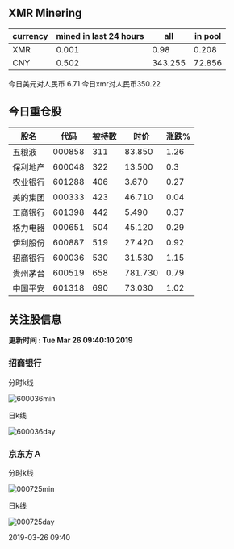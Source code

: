 ## XMR Minering

|currency|mined in last 24 hours|all|in pool|
|---|---|---|---|
|XMR|0.001|0.98|0.208|
|CNY|0.502|343.255|72.856|

今日美元对人民币 6.71	今日xmr对人民币350.22


## 今日重仓股 

|股名|代码|被持数|时价|涨跌%|
|---|---|---|---|---|
|五粮液|000858|311|83.850|1.26|
|保利地产|600048|322|13.500|0.3|
|农业银行|601288|406|3.670|0.27|
|美的集团|000333|423|46.710|0.04|
|工商银行|601398|442|5.490|0.37|
|格力电器|000651|504|45.120|0.29|
|伊利股份|600887|519|27.420|0.92|
|招商银行|600036|530|31.530|1.15|
|贵州茅台|600519|658|781.730|0.79|
|中国平安|601318|690|73.030|1.02|

## 关注股信息
**更新时间 : Tue Mar 26 09:40:10 2019**
### 招商银行 
分时k线

![600036min](http://image.sinajs.cn/newchart/min/n/sh600036.gif)

日k线

![600036day](http://image.sinajs.cn/newchart/daily/n/sh600036.gif)

### 京东方Ａ 
分时k线

![000725min](http://image.sinajs.cn/newchart/min/n/sz000725.gif)

日k线

![000725day](http://image.sinajs.cn/newchart/daily/n/sz000725.gif)

2019-03-26 09:40